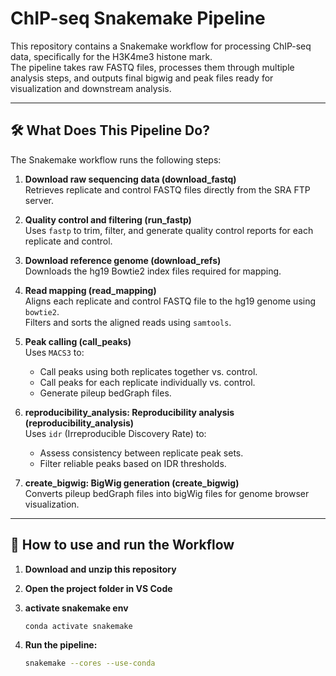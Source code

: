 # ChIP-seq Snakemake Pipeline

This repository contains a Snakemake workflow for processing ChIP-seq data, specifically for the H3K4me3 histone mark.  
The pipeline takes raw FASTQ files, processes them through multiple analysis steps, and outputs final bigwig and peak files ready for visualization and downstream analysis.

---

## 🛠 What Does This Pipeline Do?

The Snakemake workflow runs the following steps:

1. **Download raw sequencing data (download_fastq)**  
   Retrieves replicate and control FASTQ files directly from the SRA FTP server.

2. **Quality control and filtering (run_fastp)**  
   Uses `fastp` to trim, filter, and generate quality control reports for each replicate and control.

3. **Download reference genome (download_refs)**  
   Downloads the hg19 Bowtie2 index files required for mapping.

4. **Read mapping (read_mapping)**  
   Aligns each replicate and control FASTQ file to the hg19 genome using `bowtie2`.  
   Filters and sorts the aligned reads using `samtools`.

5. **Peak calling (call_peaks)**  
   Uses `MACS3` to:
   - Call peaks using both replicates together vs. control.
   - Call peaks for each replicate individually vs. control.
   - Generate pileup bedGraph files.

6. **reproducibility_analysis: Reproducibility analysis (reproducibility_analysis)**  
   Uses `idr` (Irreproducible Discovery Rate) to:
   - Assess consistency between replicate peak sets.
   - Filter reliable peaks based on IDR thresholds.

7. **create_bigwig: BigWig generation (create_bigwig)**  
   Converts pileup bedGraph files into bigWig files for genome browser visualization.

---

## 🔧 How to use and run the Workflow

1. **Download and unzip this repository**

2. **Open the project folder in VS Code**

3. **activate snakemake env**
   ```bash
   conda activate snakemake

4. **Run the pipeline:**
   ```bash
   snakemake --cores --use-conda
